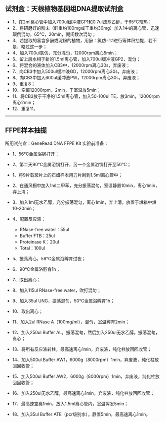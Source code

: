 
## 试剂盒：天根植物基因组DNA提取试剂盒
* 1、在2ml离心管中加入700ul缓冲液GP1和0.7ul巯基乙醇，于65℃预热；
* 2、将研磨好的粉末（鲜重约100mg或干重约30mg）加入1中的离心管，迅速颠倒混匀，65℃，20min，期间数次混匀；
* 3、若提取的富含多酚或淀粉的植物，用酚：氯仿=1:1进行等体积抽提，若不是，略过这一步；
* 4、加入700ul氯仿，充分混匀，12000rpm离心5min；
* 5、留上层水相于新的1.5ml离心管，加入700ul缓冲液GP2，混匀；
* 6、将混合的液体加入CB3中，12000rpm离心30s，弃废液；
* 7、向CB3中加入500ul缓冲液GD，12000rpm离心30s，弃废液；
* 8、向CB3中加入600ul缓冲液PW，12000rpm离心30s，弃废液；
* 9、重复8；
* 10、空离12000rpm，2min，于室温放5min；
* 11、将CB3放于干净的1.5ml离心管，加入50-100ul TE，放3min，12000rpm离心2min；
* 12、重复11。

------

## FFPE样本抽提
所用试剂盒：GeneRead DNA FFPE Kit
实验前准备：
 * 1、56℃金属浴锅打开；
 * 2、第二天90℃金属浴锅打开，另一个金属浴锅打开至50℃；
 
* 1、将9片载玻片上的石蜡样本用刀片刮到1.5ml离心管中；
* 2、在通风橱中加入1ml二甲苯，充分振荡混匀，室温静置10min，离心1min，弃上清；
* 3、加入1ml无水乙醇，充分振荡混匀，离心1min，弃上清，放置于烘箱中烘10-20min；
* 4、配置反应液：
     *  RNase-free water：55ul
     *  Buffer FTB：25ul
     *  Proteinase K：20ul
     *  Total：100ul
* 5、振荡离心，56℃金属浴孵育过夜；
* 6、90℃金属浴孵育1h；
* 7、取出离心；
* 8、加入115ul RNase-free water，吹打混匀；
* 9、加入35ul UNG，振荡混匀，50℃金属浴孵育1h；
* 10、取出离心；
* 11、加入2ul RNase A（100mg/ml），混匀，室温孵育2min；
* 12、加入250ul Buffer AL，振荡混匀，然后加入250ul无水乙醇，振荡混匀，离心；
* 13、将所有反应液转柱，最高速离心1min，弃废液，纯化柱放回回收管；
* 14、加入500ul Buffer AW1，6000g（8000rpm）1min，弃废液，纯化柱放回回收管；
* 15、加入500ul Buffer AW2，6000g（8000rpm）1min，弃废液，纯化柱放回回收管；
* 16、加入250ul无水乙醇，最高速离心1min，弃废液，纯化柱放回回收管；
* 17、最高速空离1min，放入1.5ml离心管内，室温挥发5min；
* 18、加入35ul Buffer ATE（pcr级别水），静置5min，最高速离心1min。
 
 
 
 
 
 
 
 
 
 
 
 
 
 
 
 
 
 
 
 
 
 
 
 
 
 
 
 
 
 
 
 
